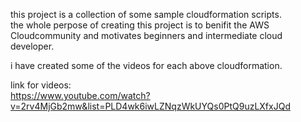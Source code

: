 this project is a collection of some sample cloudformation scripts.  
the whole perpose of creating this project is to benifit the AWS Cloudcommunity and motivates beginners and intermediate cloud developer.  
  
i have created some of the videos for each above cloudformation.  
 
link for videos:  
https://www.youtube.com/watch?v=2rv4MjGb2mw&list=PLD4wk6iwLZNqzWkUYQs0PtQ9uzLXfxJQd
